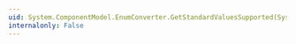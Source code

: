 ```yaml
---
uid: System.ComponentModel.EnumConverter.GetStandardValuesSupported(System.ComponentModel.ITypeDescriptorContext)
internalonly: False
---
```

